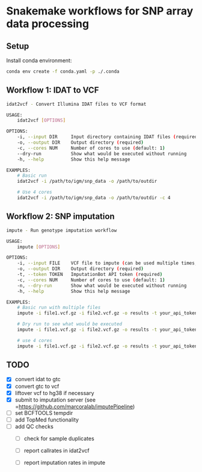 # Snakemake workflows for SNP array data processing

## Setup

Install conda environment:

```bash
conda env create -f conda.yaml -p ./.conda
```

## Workflow 1: IDAT to VCF

```bash
idat2vcf - Convert Illumina IDAT files to VCF format

USAGE:
    idat2vcf [OPTIONS]

OPTIONS:
    -i, --input DIR     Input directory containing IDAT files (required)
    -o, --output DIR    Output directory (required)
    -c, --cores NUM     Number of cores to use (default: 1)
    --dry-run           Show what would be executed without running
    -h, --help          Show this help message

EXAMPLES:
    # Basic run
    idat2vcf -i /path/to/igm/snp_data -o /path/to/outdir

    # Use 4 cores
    idat2vcf -i /path/to/igm/snp_data -o /path/to/outdir -c 4
```
## Workflow 2: SNP imputation 

```bash
impute - Run genotype imputation workflow

USAGE:
    impute [OPTIONS]

OPTIONS:
    -i, --input FILE    VCF file to impute (can be used multiple times, required)
    -o, --output DIR    Output directory (required)
    -t, --token TOKEN   ImputationBot API token (required)
    -c, --cores NUM     Number of cores to use (default: 1)
    -n, --dry-run       Show what would be executed without running
    -h, --help          Show this help message

EXAMPLES:
    # Basic run with multiple files
    impute -i file1.vcf.gz -i file2.vcf.gz -o results -t your_api_token

    # Dry run to see what would be executed
    impute -i file1.vcf.gz -i file2.vcf.gz -o results -t your_api_token --dry-run

	# use 4 cores
	impute -i file1.vcf.gz -i file2.vcf.gz -o results -t your_api_token -c 4
```


## TODO

- [X] convert idat to gtc
- [X] convert gtc to vcf
- [X] liftover vcf to hg38 if necessary
- [X] submit to imputation server (see =https://github.com/marcoralab/imputePipeline)
- [ ] set BCFTOOLS tempdir
- [ ] add TopMed functionality
- [ ] add QC checks
   - [ ] check for sample duplicates
   - [ ] report callrates in idat2vcf
   - [ ] report imputation rates in impute

